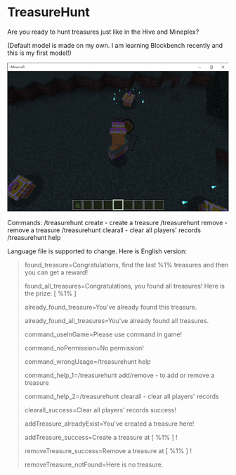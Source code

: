 # TreasureHunt

Are you ready to hunt treasures just like in the Hive and Mineplex?

(Default model is made on my own. I am learning Blockbench recently and this is my first model!)

![](pic/Minecraft%202022_7_8%202_48_17.png)

Commands:
/treasurehunt create - create a treasure
/treasurehunt remove - remove a treasure
/treasurehunt clearall  -  clear all players' records
/treasurehunt help

Language file is supported to change. Here is English version:

> found_treasure=Congratulations, find the last %1% treasures and then you can get a reward!
> 
> found_all_treasures=Congratulations, you found all treasures! Here is the prize: [ %1% ]
> 
> already_found_treasure=You've already found this treasure.
> 
> already_found_all_treasures=You've already found all treasures.
> 
> command_useInGame=Please use command in game!
> 
> command_noPermission=No permission!
> 
> command_wrongUsage=/treasurehunt help
> 
> command_help_1=/treasurehunt add/remove - to add or remove a treasure
> 
> command_help_2=/treasurehunt clearall - clear all players' records
> 
> clearall_success=Clear all players' records success!
> 
> addTreasure_alreadyExist=You've created a treasure here!
> 
> addTreasure_success=Create a treasure at [ %1% ] !
> 
> removeTreasure_success=Remove a treasure at [ %1% ] !
> 
> removeTreasure_notFound=Here is no treasure.
